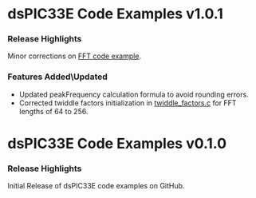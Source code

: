 # dsPIC33E Code Examples v1.0.1
### Release Highlights

Minor corrections on [FFT code example](dspic33e-fft-dsplib).

### Features Added\Updated

* Updated peakFrequency calculation formula to avoid rounding errors.
* Corrected twiddle factors initialization in [twiddle_factors.c](dspic33e-fft-dsplib/firmware/src/twiddle_factors.c) for FFT lengths of 64 to 256. 


# dsPIC33E Code Examples v0.1.0
### Release Highlights

Initial Release of dsPIC33E code examples on GitHub.



